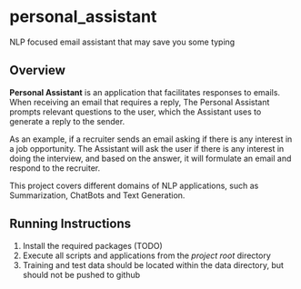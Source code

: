 # personal_assistant
NLP focused email assistant that may save you some typing

## Overview
**Personal Assistant** is an application that facilitates responses to emails. When receiving an email that requires a reply, 
The Personal Assistant prompts relevant questions to the user, which the Assistant uses to generate a reply to the sender. 

As an example, if a recruiter sends an email asking if there is any interest in a job opportunity. The Assistant will ask 
the user if there is any interest in doing the interview, and based on the answer, it will formulate an email and respond 
to the recruiter. 

This project covers different domains of NLP applications, such as Summarization, ChatBots and Text Generation. 

## Running Instructions
1. Install the required packages (TODO)
2. Execute all scripts and applications from the _project root_ directory
3. Training and test data should be located within the data directory, but should not be pushed to github
